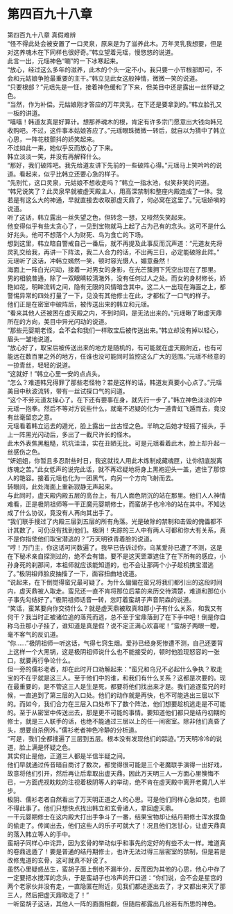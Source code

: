 # 第四百九十八章

第四百九十八章 真假难辨\
“怪不得此处会被安置了一口灵泉，原来是为了滋养此木。万年灵乳我想要，但是对这养魂木在下同样也很好奇。”韩立望着元瑶，慢悠悠的说道。\
此言一出，元瑶神色“唰”的一下冰寒起来。\
“放心，经过这么多年的滋养，此木的个头一定不小，我只要一小节根部即可，不会和元姑娘争抢最重要的主干。”韩立见此女这般神情，微微一笑的说道。\
“只要根部？”元瑶先是一怔，接着神色缓和了下来，但美目中还是露出一丝怀疑之色。\
“当然，作为补偿。元姑娘刚才答应的万年灵乳，在下还是要拿到的。”韩立脸孔又一板的讲道。\
“嘻嘻！韩道友真是好算计。想那养魂木的根，肯定有许多宗门愿意出大钱向韩兄收购吧。不过，这件事本姑娘答应了。”元瑶眼珠微微一转后，就自以为猜中了韩立心思，一阵花枝颤抖的娇笑起来。\
不过如此一来，她似乎反而放心了下来。\
韩立淡淡一笑，并没有再解释什么。\
“那好，我们破阵吧。我先给道友讲下先前的一些破阵心得。”元瑶马上笑吟吟的说道。看起来，似乎比韩立还要心急的样子。\
“先别忙，这口灵泉，元姑娘不想收走吗？”韩立一指水池，似笑非笑的问道。\
“韩兄说笑了？此灵泉早就被虚天殿主人，用高深禁制和整座内殿连成了一体。我若是有这么大的神通，早就直接去收取那虚天鼎了，何必窝在这里了。”元瑶娇嗔的说道。\
听了这话，韩立露出一丝失望之色，但转念一想，又哑然失笑起来。\
他变得似乎有些太贪心了，一见到宝物就马上起了占为己有的念头。这可不是什么好兆头。他可不想落个人为财死、鸟为食亡的下场。\
想到这里，韩立暗自警戒自己一番后，就不再提及此事反而沉声道：“元道友先将灵乳交给我，再讲一下阵法，我二人合力的话，不出两三日，必定能破除此阵。”\
元瑶听了这话，冲韩立嫣然一笑，顿时容光慑人，媚意盎然！\
海面上一阵白光闪动，接着一对男女的身影，在光芒簇拥下凭空出现在了那里。\
男的相貌普通，除了一双眼睛较清澈外，没有任何过人之处。而女的身材修长，娇艳如花，明眸流转之间，隐有无限的风情暗含其中。这二人一出现在海面之上，都警惕异常的四处打量了一下，见没有其他修士在此，才都松了一口气的样子。\
他们正是在密室中破阵后，被传送出来的韩立和元瑶。\
“看来其他人还被困在虚天殿之内，不到时间，是无法出来的。”元瑶瞅了瞅虚天鼎所在的方向，美目中异光闪动的说道。\
“那些元婴期老怪，会不会和我们一样取宝后被传送出来。”韩立却没有掉以轻心，眉头一皱地说道。\
“放心好了，取宝后被传送出来的地方是随机的，有可能就在虚天殿附近，也有可能远在数百里之外的地方，任谁也没可能同时监控这么广大的范围。”元瑶不经意的一掠青丝，轻轻的说道。\
“这就好！”韩立心里一安的点点头。\
“怎么？难道韩兄得罪了那些老怪物？若是这样的话，韩道友真要小心点了。”元瑶美目中秋波流转，带有一丝试探口气的问道。\
“这个不劳元道友操心了。在下还有要事在身，就先行一步了。”韩立神色淡淡的冲元瑶一抱拳。然后不等对方说些什么，就毫不迟疑的化为一道青虹飞遁而去，竟没有丝毫留恋之意。\
元瑶看着韩立远去的遁光，脸上露出一丝古怪之色。半晌之后她才轻摇了摇头，手上一阵黑光闪动后，多出了一截尺许长的怪木。\
此木外表焦黑粗糙，坑坑洼洼，实在丑陋无比。可是元瑶看着此木，脸上却升起一丝感伤之色。\
“妍姐姐，你暂且多忍耐些时日，我这就找人用此木炼制成藏魂匣，让你彻底脱离炼魂之苦。”此女低声的说完此话，就不再迟疑地将身上黑袍迎头一盖，遮住了那惊人的艳容。接着元瑶也化为一团黑气，向另一个方向飞射而去。\
转眼间，此处海面上重新寂静无声起来。\
与此同时，虚天殿内殿五层的高台上，有几人面色阴沉的站在那里。他们人人神情难看，正是极阴祖师等一干正魔元婴期修士，而蛮胡子也冷冷的站在其中。不知达成了什么协议，竟没有人再向其出手了。\
“我们联手搜过了内殿三层到五层的所有角落。光是破除的禁制和击毁的傀儡都不计其数了，可仍没有找到他们。极阴！失踪的三人中有两人可都和你大有关系，真不是你指使他们取宝潜逃的？”万天明铁青着脸的说道。\
“哼！万门主，你这话可问数遍了。我早已告诉过你，乌某爱孙已遭了不测，这是在下秘术亲自探测过的，绝不会有错。要不是这天罡罩遮住了在下所有的感应，小孙身死的刹那间，本祖师就应该能知道的，也不会让那两个小子趁机携宝潜逃了。”极阴祖师脸皮抽搐了一下，面容扭曲地说道。\
“说起来，在下倒觉得蛮兄最可疑了。为什么偏偏在蛮兄将我们都引出的这段时间内，虚天鼎被人取走。蛮兄还一直不肯将那位后辈的来历交待清楚，难道和那位小子事先勾结好了。”极阴祖师话音一转，忽盯着蛮胡子声音阴森的说道。\
“笑话，蛮某要向你交待什么？就是虚天鼎被取真和那小子有什么关系，和我又有何干？我当时正被诸位追的落荒而逃，总不至于宝鼎落到了在下手中吧！倒是你自称乌丑那小子挂了，谁知道是真是假？说不定正满心欢喜呢！”蛮胡子两眼一瞪，毫不客气的反讥道。\
“你……”极阴祖师一听这话，气得七窍生烟。爱孙已经身死惨遭不测，自己还要背上这样一个大黑锅，这是极阴祖师说什么也不能接受的，顿时他脸现怒容的一张口，就要再行争论什么。\
但一旁的儒衫老者，却在此时开口劝解起来：“蛮兄和乌兄不必起什么争执？取走宝的不在乎就是这三人。至于他们中的谁，和我们有什么关系？这都是次要的。现在最重要的，是不管这三人是生是死，都要将他们找出来才是。我们追逐蛮兄的时候，一直追到了第三层的入口处。他们的动作就是再快，也不可能逃出三层以下的。而如今，我们合力在三层入口处布下了数个阵法，他们想要趁机逃走是不可能的。至于从密室中传送出去，那是更不可能的事情。要知道他们都只是结丹初期的修士，就是三人联手的话，也绝不能通过三层以上的任一间密室。除非他们真昏了头，想要自杀例外。”儒衫老者神色冷静的分析道。\
“可是，我们全都搜遍了三层到五层。根本没有发现他们的踪迹。”万天明冷冷的说道，脸上满是怀疑之色。\
其实何止是他，正道三人都是半信半疑之间。\
他们早就通过传音暗自商讨了数次，都觉得很可能是三个老魔联手演得一出好戏，故意将他们引开，然后再让后辈取出虚天鼎。因此万天明三人一方面心里懊悔不已，一方面虎视眈眈的注视着极阴等人的举动，绝不肯在虚天殿中离开老魔几人半步。\
极阴、儒衫老者自然看出了万天明正道之人的心思。可是他们同样心急如焚，也顾不得此事了。他们只想快点找出韩立和玄骨诸人，拿回虚天鼎。\
一干元婴期修士在这内殿大打出手争斗了一番，结果宝物却让结丹期修士浑水摸鱼的偷走了。传闻出去，他们这些人的乐子可就大了！况且他们怎甘心，让虚天鼎真的落入韩立等人的手中。\
蛮胡子同样心中诧异，因为玄骨的举动似乎和事先约定好的有些不太一样。难道真的卷鼎逃遁了！要是普通的结丹期修士，也许无法过得三层密室的禁制，但是若是改修鬼道的玄骨，这可就真不好说了。\
虽然心里疑惑丛生，蛮胡子面上倒也不漏半分，反而因为其他的心思，他心中存了一定要把水搅浑的念头，于是蛮胡子也冷声的开口道：“你们说，会不会是星宫的两个老家伙并没有走，一直隐匿在附近，见我们都追逐出去了，才又都出来灭了那三人，然后把虚天鼎取走了！”\
一听蛮胡子这话，其他人一阵的面面相觑，但随后都露出几丝若有所思的神色。
